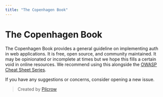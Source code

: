 ```yaml
---
title: "The Copenhagen Book"
---
```


# The Copenhagen Book

The Copenhagen Book provides a general guideline on implementing auth in web applications. It is free, open source, and community maintained. It may be opinionated or incomplete at times but we hope this fills a certain void in online resources. We recommend using this alongside the [OWASP Cheat Sheet Series](https://cheatsheetseries.owasp.org/index.html).

If you have any suggestions or concerns, consider opening a new issue.

> Created by [Pilcrow](https://github.com/pilcrowOnPaper)